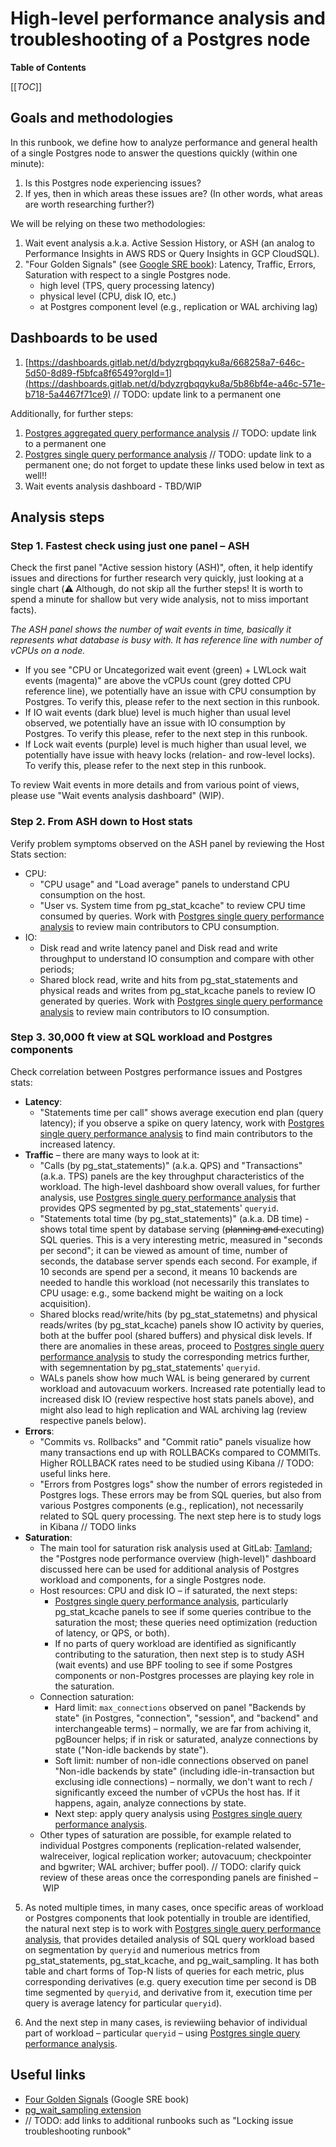 # High-level performance analysis and troubleshooting of a Postgres node

**Table of Contents**

[[_TOC_]]

## Goals and methodologies
In this runbook, we define how to analyze performance and general health of a single Postgres node to answer the questions quickly (within one minute):
1. Is this Postgres node experiencing issues?
2. If yes, then in which areas these issues are? (In other words, what areas are worth researching further?)

We will be relying on these two methodologies:
1. Wait event analysis a.k.a. Active Session History, or ASH (an analog to Performance Insights in AWS RDS or Query Insights in GCP CloudSQL).
2. "Four Golden Signals" (see [Google SRE book](https://sre.google/sre-book/monitoring-distributed-systems/)): Latency, Traffic, Errors, Saturation with respect to a single Postgres node.
    - high level (TPS, query processing latency)
    - physical level (CPU, disk IO, etc.)
    - at Postgres component level (e.g., replication or WAL archiving lag)

## Dashboards to be used
1. [https://dashboards.gitlab.net/d/bdyzrgbqqyku8a/668258a7-646c-5d50-8d89-f5bfca8f6549?orgId=1](https://dashboards.gitlab.net/d/bdyzrgbqqyku8a/5b86bf4e-a46c-571e-b718-5a4467f71ce9) // TODO: update link to a permanent one

Additionally, for further steps:
1. [Postgres aggregated query performance analysis](https://dashboards.gitlab.net/d/edxi03vbar9q8a/2d8e2a76-e4a8-5343-9709-18eadb0fa1a2?orgId=1) // TODO: update link to a permanent one
1. [Postgres single query performance analysis](https://dashboards.gitlab.net/d/de1633b2zd3wge/4482c6d0-58c5-5473-8cb1-bdf2f09c7757)  // TODO: update link to a permanent one; do not forget to update these links used below in text as well!!
1. Wait events analysis dashboard - TBD/WIP

## Analysis steps
### Step 1. Fastest check using just one panel – ASH

Check the first panel "Active session history (ASH)", often, it help identify issues and directions for further research very quickly, just looking at a single chart (:warning: Although, do not skip all the further steps! It is worth to spend a minute for shallow but very wide analysis, not to miss important facts).

*The ASH panel shows the number of wait events in time, basically it represents what database is busy with. It has reference line with number of vCPUs on a node.*

- If you see "CPU or Uncategorized wait event (green) + LWLock wait events (magenta)" are above the vCPUs count (grey dotted CPU reference line), we potentially have an issue with CPU consumption by Postgres. To verify this, please refer to the next section in this runbook.
- If IO wait events (dark blue) level is much higher than usual level observed, we potentially have an issue with IO consumption by Postgres. To verify this please, refer to the next step in this runbook.
- If Lock wait events (purple) level is much higher than usual level, we potentially have issue with heavy locks (relation- and row-level locks). To verify this, please refer to the next step in this runbook.

To review Wait events in more details and from various point of views, please use "Wait events analysis dashboard" (WIP).

### Step 2. From ASH down to Host stats
Verify problem symptoms observed on the ASH panel by reviewing the Host Stats section:

- CPU: 
    - "CPU usage" and "Load average" panels to understand CPU consumption on the host.
    - "User vs. System time from pg_stat_kcache" to review CPU time consumed by queries. Work with [Postgres single query performance analysis](https://dashboards.gitlab.net/d/de1633b2zd3wge/4482c6d0-58c5-5473-8cb1-bdf2f09c7757) to review main contributors to CPU consumption.
- IO: 
    - Disk read and write latency panel and Disk read and write throughput to understand IO consumption and compare with other periods;
    - Shared block read, write and hits from pg_stat_statements and physical reads and writes from pg_stat_kcache panels to review IO generated by queries. Work with [Postgres single query performance analysis](https://dashboards.gitlab.net/d/de1633b2zd3wge/4482c6d0-58c5-5473-8cb1-bdf2f09c7757) to review main contributors to IO consumption.

### Step 3. 30,000 ft view at SQL workload and Postgres components

Check correlation between Postgres performance issues and Postgres stats:

- **Latency**:
    - "Statements time per call" shows average execution end plan (query latency); if you observe a spike on query latency, work with [Postgres single query performance analysis](https://dashboards.gitlab.net/d/de1633b2zd3wge/4482c6d0-58c5-5473-8cb1-bdf2f09c7757) to find main contributors to the increased latency.
- **Traffic** – there are many ways to look at it:
    - "Calls (by pg_stat_statements)" (a.k.a. QPS) and "Transactions" (a.k.a. TPS) panels are the key throughput characteristics of the workload. The high-level dashboard show overall values, for further analysis, use [Postgres single query performance analysis](https://dashboards.gitlab.net/d/de1633b2zd3wge/4482c6d0-58c5-5473-8cb1-bdf2f09c7757) that provides QPS segmented by pg_stat_statements' `queryid`.
    - "Statements total time (by pg_stat_statements)" (a.k.a. DB time) - shows total time spent by database serving (<s>planning and </s>executing<!-- currently pgss doesn't track planning time-->) SQL queries. This is a very interesting metric, measured in "seconds per second"; it can be viewed as amount of time, number of seconds, the database server spends each second. For example, if 10 seconds are spend per a second, it means 10 backends are needed to handle this workload (not necessarily this translates to CPU usage: e.g., some backend might be waiting on a lock acquisition).
    - Shared blocks read/write/hits (by pg_stat_statemetns) and physical reads/writes (by pg_stat_kcache) panels show IO activity by queries, both at the buffer pool (shared buffers) and physical disk levels. If there are anomalies in these areas, proceed to [Postgres single query performance analysis](https://dashboards.gitlab.net/d/de1633b2zd3wge/4482c6d0-58c5-5473-8cb1-bdf2f09c7757) to study the corresponding metrics further, with segemnentation by pg_stat_statements' `queryid`. 
    - WALs panels show how much WAL is being generared by current workload and autovacuum workers. Increased rate potentially lead to increased disk IO (review respective host stats panels above), and might also lead to high replication and WAL archiving lag (review respective panels below).
- **Errors**: 
    - "Commits vs. Rollbacks" and "Commit ratio" panels visualize how many transactions end up with ROLLBACKs compared to COMMITs. Higher ROLLBACK rates need to be studied using Kibana // TODO: useful links here.
    - "Errors from Postgres logs" show the number of errors registeded in Postgres logs. These errors may be from SQL queries, but also from various Postgres components (e.g., replication), not necessarily related to SQL query processing. The next step here is to study logs in Kibana // TODO links
- **Saturation**:
    - The main tool for saturation risk analysis used at GitLab: [Tamland](https://gitlab-com.gitlab.io/gl-infra/capacity-planning-trackers/gitlab-com/service_groups/patroni/); the "Postgres node performance overview (high-level)" dashboard discussed here can be used for additional analysis of Postgres workload and components, for a single Postgres node.
    - Host resources: CPU and disk IO – if saturated, the next steps:
        - [Postgres single query performance analysis](https://dashboards.gitlab.net/d/de1633b2zd3wge/4482c6d0-58c5-5473-8cb1-bdf2f09c7757), particularly pg_stat_kcache panels to see if some queries contribue to the saturation the most; these queries need optimization (reduction of latency, or QPS, or both).
        - If no parts of query workload are identified as significantly contributing to the saturation, then next step is to study ASH (wait events) and use BPF tooling to see if some Postgres components or non-Postgres processes are playing key role in the saturation.
    - Connection saturation:
        - Hard limit: `max_connections` observed on panel "Backends by state" (in Postgres, "connection", "session", and "backend" and interchangeable terms) – normally, we are far from achiving it, pgBouncer helps; if in risk or saturated, analyze connections by state ("Non-idle backends by state").
        - Soft limit: number of non-idle connections observed on panel "Non-idle backends by state" (including idle-in-transaction but exclusing idle connections) – normally, we don't want to rech / significantly exceed the number of vCPUs the host has. If it happens, again, analyze connections by state.
        - Next step: apply query analysis using [Postgres single query performance analysis](https://dashboards.gitlab.net/d/de1633b2zd3wge/4482c6d0-58c5-5473-8cb1-bdf2f09c7757).
    - Other types of saturation are possible, for example related to individual Postgres components (replication-related walsender, walreceiver, logical replication worker; autovacuum; checkpointer and bgwriter; WAL archiver; buffer pool). // TODO: clarify quick review of these areas once the corresponding panels are finished – WIP

5. As noted multiple times, in many cases, once specific areas of workload or Postgres components that look potentially in trouble are identified, the natural next step is to work with [Postgres single query performance analysis](https://dashboards.gitlab.net/d/de1633b2zd3wge/4482c6d0-58c5-5473-8cb1-bdf2f09c7757), that provides detailed analysis of SQL query workload based on segmentation by `queryid` and numerious metrics from pg_stat_statements, pg_stat_kcache, and pg_wait_sampling. It has both table and chart forms of Top-N lists of queries for each metric, plus corresponding derivatives (e.g. query execution time per second is DB time segmented by `queryid`, and derivative from it, execution time per query is average latency for particular `queryid`).

6. And the next step in many cases, is reviewiing behavior of individual part of workload – particular `queryid` – using [Postgres single query performance analysis](https://dashboards.gitlab.net/d/de1633b2zd3wge/4482c6d0-58c5-5473-8cb1-bdf2f09c7757).

## Useful links
- [Four Golden Signals](https://sre.google/sre-book/monitoring-distributed-systems/) (Google SRE book)
- [pg_wait_sampling extension](https://github.com/postgrespro/pg_wait_sampling) 
- // TODO: add links to additional runbooks such as "Locking issue troubleshooting runbook"


<!--

appendix - types of problems (but we have some of them already in https://gitlab.com/gitlab-com/runbooks/-/blob/master/docs/patroni/postgres.md#postgresql-troubleshooting; though, those are mostly focused on alerts and related actions to mitigate; here we have broader list – how could we combine these and structure it better?)

- CPU load spike or elevated load during certain period
- CPU saturation (100% usage)
- Disk IO spike
- Disk IO saturation
- LWLock contention
- Replication issues: Lagging replication / ...
- Autovacuum issues: Lagging autovacuum / unvacuumed tables / ...
- Query processing latency spike
- Database unresponsive
- Locking issues (heavylocks)
- XID/MXID wraparound risks (or achieved)
- Backups issues: Lagging WAL archiving
- Error spike
- Low disk space
- Elevated WAL generation rates affecting replication, backups, disk space
- ...

-->